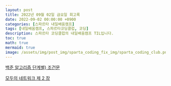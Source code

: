 ```yaml
---
layout: post
title: 2022년 09월 02일 금요일 회고록
date: 2022-09-02 00:00:00 +0900
categories: [스파르타 내일배움캠프]
tags: [내일배움캠프, 스파르타코딩클럽, 코딩]
description: 스파르타 코딩클럽의 내일배움캠프 TIL입니다.
toc: true
math: true
mermaid: true
image: /assets/img/post_img/sparta_coding_fix_img/sparta_coding_club.png
---
```

[백준 알고리즘 단계별) 조건문](https://hana98.tistory.com/24)

[모두의 네트워크 제 2 장](https://hana98.tistory.com/23)